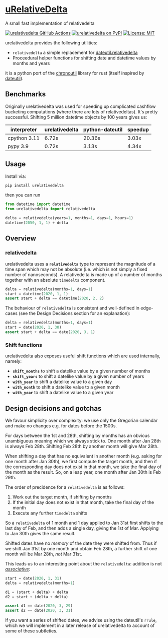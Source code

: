 # [uRelativeDelta][pypi]

A small fast implementation of relativedelta

[![urelativedelta GitHub Actions][gh-image]][gh-checks]
[![urelativedelta on PyPI][pypi-image]][pypi]
[![License: MIT](https://img.shields.io/badge/License-MIT-yellow.svg)](https://opensource.org/licenses/MIT)

[gh-image]: https://github.com/olliemath/urelativedelta/workflows/test/badge.svg
[gh-checks]: https://github.com/olliemath/urelativedelta/actions?query=workflow%3Atest
[pypi-image]: https://img.shields.io/pypi/v/urelativedelta
[pypi]: https://pypi.org/project/urelativedelta/

urelativedelta provides the following utilities:

- `relativedelta` a simple replacement for [dateutil.relativedelta](https://dateutil.readthedocs.io/en/stable/relativedelta.html)
- Proceedural helper functions for shifting date and datetime values by months and years

it is a python port of the [chronoutil](https://github.com/olliemath/chronoutil) library for rust (itself inspired by [dateutil](https://pypi.org/project/python-dateutil)).


## Benchmarks

Originally urelativedelta was used for speeding up complicated cashflow bucketing
computations (where there are lots of relativedeltas). It's pretty successful.
Shifting 5 million datetime objects by 100 years gives us:

| interpreter | urelativedelta | python-dateutil | speedup |
| ------ | ------ | ------ | ------ |
| cpython 3.11 | 6.72s | 20.36s | 3.03x |
| pypy 3.9 | 0.72s | 3.13s | 4.34x |


## Usage

Install via:

```bash
pip install urelativedelta
```

then you can run

```python
from datetime import datetime
from urelativedelta import relativedelta

delta = relativedelta(years=1, months=1, days=1, hours=1)
datetime(2050, 1, 1) + delta
```

## Overview

### relativedelta

urelativedelta uses a **`relativedelta`** type to represent the magnitude of a time span
which may not be absolute (i.e. which is not simply a fixed number of nanoseconds).
A relativedelta is made up of a number of months together with an absolute `timedelta`
component.

```python
delta = relativedelta(months=1, days=1)
start = datetime(2020, 1, 1)
assert start + delta == datetime(2020, 2, 2)
```

The behaviour of `relativedelta` is consistent and well-defined in edge-cases
(see the Design Decisions section for an explanation):

```python
delta = relativedelta(months=1, days=1)
start = date(2020, 1, 30)
assert start + delta == date(2020, 3, 1)
```

### Shift functions

urelativedelta also exposes useful shift functions which are used internally, namely:

- **`shift_months`** to shift a datelike value by a given number of months
- **`shift_years`** to shift a datelike value by a given number of years
- **`with_year`** to shift a datelike value to a given day
- **`with_month`** to shift a datelike value to a given month
- **`with_year`** to shift a datelike value to a given year

## Design decisions and gotchas

We favour simplicity over complexity: we use only the Gregorian calendar and
make no changes e.g. for dates before the 1500s.

For days between the 1st and 28th, shifting by months has an obvious
unambiguous meaning which we always stick to. One month after Jan 28th is
always Feb 28th. Shifting Feb 28th by another month will give Mar 28th.

When shifting a day that has no equivalent in another month (e.g. asking
for one month after Jan 30th), we first compute the target month, and then if
the corresponding day does not exist in that month, we take the final day of the
month as the result. So, on a leap year, one month after Jan 30th is Feb 29th.

The order of precidence for a `relativedelta` is as follows:

1.  Work out the target month, if shifting by months
2.  If the initial day does not exist in that month, take the final day of the month
3.  Execute any further `timedelta` shifts

So a `relativedelta` of 1 month and 1 day applied to Jan 31st first shifts to the
last day of Feb, and then adds a single day, giving the 1st of Mar. Applying to Jan 30th
gives the same result.

Shifted dates have no _memory_ of the date they were shifted from. Thus if we shift
Jan 31st by one month and obtain Feb 28th, a further shift of one month will be Mar 28th,
_not_ Mar 31st.

This leads us to an interesting point about the `relativedelta`: addition is not
_[associative](https://en.wikipedia.org/wiki/Associative_property)_:

```python
start = date(2020, 1, 31)
delta = relativedelta(months=1)

d1 = (start + delta) + delta
d2 = start + (delta + delta)

assert d1 == date(2020, 3, 29)
assert d2 == date(2020, 3, 31)
```

If you want a series of shifted dates, we advise using the dateutil's `rrule`, which we
will implement in a later release of urelativedelta to account of some of these subtleties.
